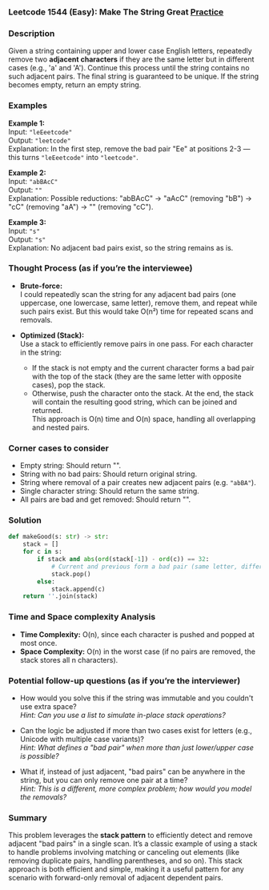 ### Leetcode 1544 (Easy): Make The String Great [Practice](https://leetcode.com/problems/make-the-string-great)

### Description  
Given a string containing upper and lower case English letters, repeatedly remove two **adjacent characters** if they are the same letter but in different cases (e.g., 'a' and 'A'). Continue this process until the string contains no such adjacent pairs. The final string is guaranteed to be unique. If the string becomes empty, return an empty string.

### Examples  

**Example 1:**  
Input: `"leEeetcode"`  
Output: `"leetcode"`  
Explanation: In the first step, remove the bad pair "Ee" at positions 2-3 — this turns `"leEeetcode"` into `"leetcode"`.

**Example 2:**  
Input: `"abBAcC"`  
Output: `""`  
Explanation: Possible reductions: "abBAcC" → "aAcC" (removing "bB") → "cC" (removing "aA") → "" (removing "cC").

**Example 3:**  
Input: `"s"`  
Output: `"s"`  
Explanation: No adjacent bad pairs exist, so the string remains as is.

### Thought Process (as if you’re the interviewee)  
- **Brute-force:**  
  I could repeatedly scan the string for any adjacent bad pairs (one uppercase, one lowercase, same letter), remove them, and repeat while such pairs exist. But this would take O(n²) time for repeated scans and removals.

- **Optimized (Stack):**  
  Use a stack to efficiently remove pairs in one pass. For each character in the string:
    - If the stack is not empty and the current character forms a bad pair with the top of the stack (they are the same letter with opposite cases), pop the stack.
    - Otherwise, push the character onto the stack.
  At the end, the stack will contain the resulting good string, which can be joined and returned.  
  This approach is O(n) time and O(n) space, handling all overlapping and nested pairs.

### Corner cases to consider  
- Empty string: Should return "".
- String with no bad pairs: Should return original string.
- String where removal of a pair creates new adjacent pairs (e.g. `"abBA"`).
- Single character string: Should return the same string.
- All pairs are bad and get removed: Should return "".

### Solution

```python
def makeGood(s: str) -> str:
    stack = []
    for c in s:
        if stack and abs(ord(stack[-1]) - ord(c)) == 32:
            # Current and previous form a bad pair (same letter, different case)
            stack.pop()
        else:
            stack.append(c)
    return ''.join(stack)
```

### Time and Space complexity Analysis  

- **Time Complexity:** O(n), since each character is pushed and popped at most once.
- **Space Complexity:** O(n) in the worst case (if no pairs are removed, the stack stores all n characters).

### Potential follow-up questions (as if you’re the interviewer)  

- How would you solve this if the string was immutable and you couldn't use extra space?  
  *Hint: Can you use a list to simulate in-place stack operations?*

- Can the logic be adjusted if more than two cases exist for letters (e.g., Unicode with multiple case variants)?  
  *Hint: What defines a "bad pair" when more than just lower/upper case is possible?*

- What if, instead of just adjacent, "bad pairs" can be anywhere in the string, but you can only remove one pair at a time?  
  *Hint: This is a different, more complex problem; how would you model the removals?*

### Summary
This problem leverages the **stack pattern** to efficiently detect and remove adjacent "bad pairs" in a single scan. It’s a classic example of using a stack to handle problems involving matching or canceling out elements (like removing duplicate pairs, handling parentheses, and so on). This stack approach is both efficient and simple, making it a useful pattern for any scenario with forward-only removal of adjacent dependent pairs.